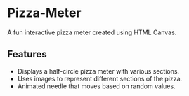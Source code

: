 # Pizza-Meter
A fun interactive pizza meter created using HTML Canvas.

## Features

- Displays a half-circle pizza meter with various sections.
- Uses images to represent different sections of the pizza.
- Animated needle that moves based on random values.

